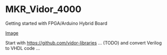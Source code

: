 # MKR_Vidor_4000
Getting started with FPGA/Arduino Hybrid Board

[Image](https://www.exp-tech.de/media/image/65/02/4b/abx00022_iso_2_600x600.jpg)

Start with https://github.com/vidor-libraries ... (TODO) and convert Verilog to VHDL code ...
